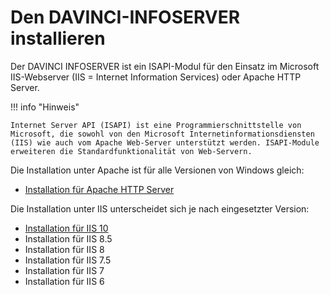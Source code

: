 # Den DAVINCI-INFOSERVER installieren

Der DAVINCI INFOSERVER ist ein ISAPI-Modul für den Einsatz im Microsoft IIS-Webserver (IIS = Internet Information Services) oder Apache HTTP Server.

!!! info "Hinweis"

    Internet Server API (ISAPI) ist eine Programmierschnittstelle von Microsoft, die sowohl von den Microsoft Internetinformationsdiensten (IIS) wie auch vom Apache Web-Server unterstützt werden. ISAPI-Module erweiteren die Standardfunktionalität von Web-Servern.

Die Installation unter Apache ist für alle Versionen von Windows gleich:

* [Installation für Apache HTTP Server](/09.infoserver/setup-webserver/apache.md)

Die Installation unter IIS unterscheidet sich je nach eingesetzter Version:

* [Installation für IIS 10](/09.infoserver/setup-webserver/iis-10.md)
* Installation für IIS 8.5
* Installation für IIS 8
* Installation für IIS 7.5
* Installation für IIS 7
* Installation für IIS 6
